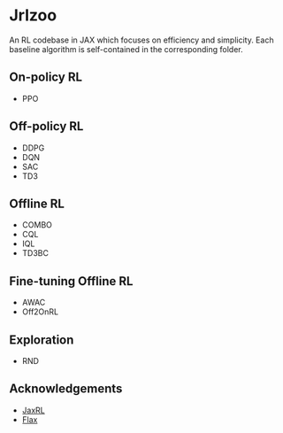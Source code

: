 # Jrlzoo

An RL codebase in JAX which focuses on efficiency and simplicity. Each baseline algorithm is self-contained in the corresponding folder.

## On-policy RL
- PPO

## Off-policy RL
- DDPG
- DQN
- SAC
- TD3

## Offline RL
- COMBO
- CQL
- IQL
- TD3BC

## Fine-tuning Offline RL
- AWAC
- Off2OnRL

## Exploration
- RND

## Acknowledgements

- [JaxRL](https://github.com/ikostrikov/jaxrl)
- [Flax](https://github.com/google/flax)
